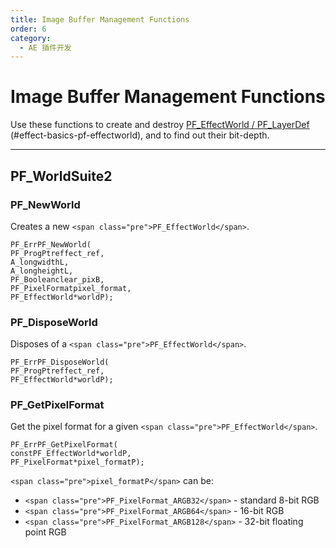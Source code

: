 ```yaml
---
title: Image Buffer Management Functions
order: 6
category:
  - AE 插件开发
---
```


# Image Buffer Management Functions

Use these functions to create and destroy [PF_EffectWorld / PF_LayerDef](../effect-basics/PF_EffectWorld.html) (#effect-basics-pf-effectworld), and to find out their bit-depth.

---

## PF_WorldSuite2

### PF_NewWorld

Creates a new `<span class="pre">PF_EffectWorld</span>`.

```
PF_ErrPF_NewWorld(
PF_ProgPtreffect_ref,
A_longwidthL,
A_longheightL,
PF_Booleanclear_pixB,
PF_PixelFormatpixel_format,
PF_EffectWorld*worldP);
```

### PF_DisposeWorld

Disposes of a `<span class="pre">PF_EffectWorld</span>`.

```
PF_ErrPF_DisposeWorld(
PF_ProgPtreffect_ref,
PF_EffectWorld*worldP);
```

### PF_GetPixelFormat

Get the pixel format for a given `<span class="pre">PF_EffectWorld</span>`.

```
PF_ErrPF_GetPixelFormat(
constPF_EffectWorld*worldP,
PF_PixelFormat*pixel_formatP);
```

`<span class="pre">pixel_formatP</span>` can be:

- `<span class="pre">PF_PixelFormat_ARGB32</span>` - standard 8-bit RGB
- `<span class="pre">PF_PixelFormat_ARGB64</span>` - 16-bit RGB
- `<span class="pre">PF_PixelFormat_ARGB128</span>` - 32-bit floating point RGB
